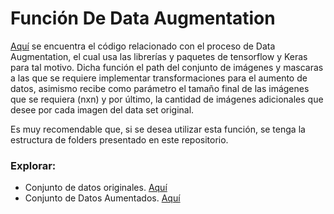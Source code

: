 # Función De Data Augmentation

[Aquí](https://github.com/AndresFlorez-Git/Proyecto_Electronica/blob/master/Segmentacion%20Semantica%20Git/Preprocessing/augmentation_function_segmentation.py) se encuentra el código relacionado con el proceso de Data Augmentation, el cual usa las librerías y paquetes de tensorflow y Keras para tal motivo.
Dicha función el path del conjunto de imágenes y mascaras a las que se requiere implementar transformaciones para el aumento de datos, asimismo recibe como parámetro el tamaño final de las imágenes que se requiera (nxn) y por último, la cantidad de imágenes adicionales que desee por cada imagen del data set original.

Es muy recomendable que, si se desea utilizar esta función, se tenga la estructura de folders presentado en este repositorio.

### Explorar:
- Conjunto de datos originales. [Aquí](https://github.com/AndresFlorez-Git/Proyecto_Electronica/tree/master/Segmentacion%20Semantica%20Git/Data%20Set)
- Conjunto de Datos Aumentados. [Aquí](https://github.com/AndresFlorez-Git/Proyecto_Electronica/tree/master/Segmentacion%20Semantica%20Git/Augmented%20Train%20Data)